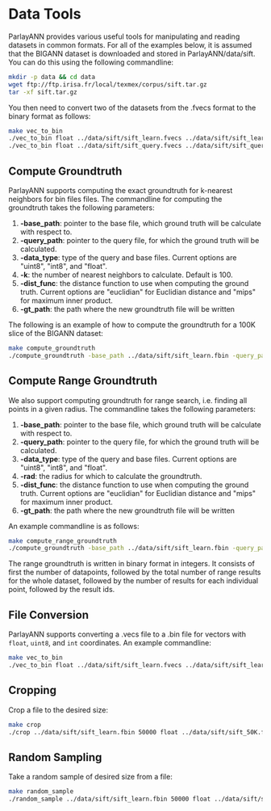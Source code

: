 # Data Tools

ParlayANN provides various useful tools for manipulating and reading datasets in common formats. For all of the examples below, it is assumed that the BIGANN dataset is downloaded and stored in ParlayANN/data/sift. You can do this using the following commandline:

```bash
mkdir -p data && cd data
wget ftp://ftp.irisa.fr/local/texmex/corpus/sift.tar.gz
tar -xf sift.tar.gz
```

You then need to convert two of the datasets from the .fvecs format to the binary format as follows:

```bash
make vec_to_bin
./vec_to_bin float ../data/sift/sift_learn.fvecs ../data/sift/sift_learn.fbin
./vec_to_bin float ../data/sift/sift_query.fvecs ../data/sift/sift_query.fbin
```

## Compute Groundtruth

ParlayANN supports computing the exact groundtruth for k-nearest neighbors for bin files files. The commandline for computing the groundtruth takes the following parameters:
1. **-base_path**: pointer to the base file, which ground truth will be calculate with respect to.
2. **-query_path**: pointer to the query file, for which the ground truth will be calculated.
3. **-data_type**: type of the query and base files. Current options are "uint8", "int8", and "float".
4. **-k**: the number of nearest neighbors to calculate. Default is 100.
5. **-dist_func**: the distance function to use when computing the ground truth. Current options are "euclidian" for Euclidian distance and "mips" for maximum inner product.
6. **-gt_path**: the path where the new groundtruth file will be written

The following is an example of how to compute the groundtruth for a 100K slice of the BIGANN dataset:

```bash
make compute_groundtruth
./compute_groundtruth -base_path ../data/sift/sift_learn.fbin -query_path ../data/sift/sift_query.fbin -data_type float -k 100 -dist_func Euclidian -gt_path ../data/sift/sift-100K
```

## Compute Range Groundtruth

We also support computing groundtruth for range search, i.e. finding all points in a given radius. The commandline takes the following parameters:
1. **-base_path**: pointer to the base file, which ground truth will be calculate with respect to.
2. **-query_path**: pointer to the query file, for which the ground truth will be calculated.
3. **-data_type**: type of the query and base files. Current options are "uint8", "int8", and "float".
4. **-rad**: the radius for which to calculate the groundtruth.
5. **-dist_func**: the distance function to use when computing the ground truth. Current options are "euclidian" for Euclidian distance and "mips" for maximum inner product.
6. **-gt_path**: the path where the new groundtruth file will be written

An example commandline is as follows:

```bash
make compute_range_groundtruth
./compute_groundtruth -base_path ../data/sift/sift_learn.fbin -query_path ../data/sift/sift_query.fbin -data_type float -rad 5000 -dist_func Euclidian -gt_path ../data/sift/sift-100K-range
```

The range groundtruth is written in binary format in integers. It consists of first the number of datapoints, followed by the total number of range results for the whole dataset, followed by the number of results for each individual point, followed by the result ids. 

## File Conversion

ParlayANN supports converting a .vecs file to a .bin file for vectors with `float`, `uint8`, and `int` coordinates. An example commandline:

```bash
make vec_to_bin
./vec_to_bin float ../data/sift/sift_learn.fvecs ../data/sift/sift_learn.fbin
```

## Cropping

Crop a file to the desired size:

```bash
make crop
./crop ../data/sift/sift_learn.fbin 50000 float ../data/sift/sift_50K.fbin
```

## Random Sampling

Take a random sample of desired size from a file:

```bash
make random_sample
./random_sample ../data/sift/sift_learn.fbin 50000 float ../data/sift/sift_50K_random.fbin
```


